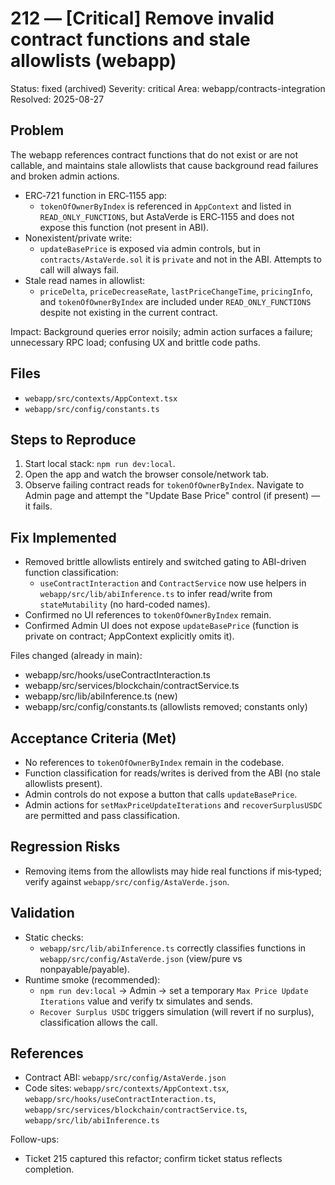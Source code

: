 # 212 — [Critical] Remove invalid contract functions and stale allowlists (webapp)

Status: fixed (archived)
Severity: critical
Area: webapp/contracts-integration
Resolved: 2025-08-27

## Problem
The webapp references contract functions that do not exist or are not callable, and maintains stale allowlists that cause background read failures and broken admin actions.

- ERC‑721 function in ERC‑1155 app:
  - `tokenOfOwnerByIndex` is referenced in `AppContext` and listed in `READ_ONLY_FUNCTIONS`, but AstaVerde is ERC‑1155 and does not expose this function (not present in ABI).
- Nonexistent/private write:
  - `updateBasePrice` is exposed via admin controls, but in `contracts/AstaVerde.sol` it is `private` and not in the ABI. Attempts to call will always fail.
- Stale read names in allowlist:
  - `priceDelta`, `priceDecreaseRate`, `lastPriceChangeTime`, `pricingInfo`, and `tokenOfOwnerByIndex` are included under `READ_ONLY_FUNCTIONS` despite not existing in the current contract.

Impact: Background queries error noisily; admin action surfaces a failure; unnecessary RPC load; confusing UX and brittle code paths.

## Files
- `webapp/src/contexts/AppContext.tsx`
- `webapp/src/config/constants.ts`

## Steps to Reproduce
1) Start local stack: `npm run dev:local`.
2) Open the app and watch the browser console/network tab.
3) Observe failing contract reads for `tokenOfOwnerByIndex`. Navigate to Admin page and attempt the "Update Base Price" control (if present) — it fails.

## Fix Implemented
- Removed brittle allowlists entirely and switched gating to ABI-driven function classification:
  - `useContractInteraction` and `ContractService` now use helpers in `webapp/src/lib/abiInference.ts` to infer read/write from `stateMutability` (no hard-coded names).
- Confirmed no UI references to `tokenOfOwnerByIndex` remain.
- Confirmed Admin UI does not expose `updateBasePrice` (function is private on contract; AppContext explicitly omits it).

Files changed (already in main):
- webapp/src/hooks/useContractInteraction.ts
- webapp/src/services/blockchain/contractService.ts
- webapp/src/lib/abiInference.ts (new)
- webapp/src/config/constants.ts (allowlists removed; constants only)

## Acceptance Criteria (Met)
- No references to `tokenOfOwnerByIndex` remain in the codebase.
- Function classification for reads/writes is derived from the ABI (no stale allowlists present).
- Admin controls do not expose a button that calls `updateBasePrice`.
- Admin actions for `setMaxPriceUpdateIterations` and `recoverSurplusUSDC` are permitted and pass classification.

## Regression Risks
- Removing items from the allowlists may hide real functions if mis‑typed; verify against `webapp/src/config/AstaVerde.json`.

## Validation
- Static checks:
  - `webapp/src/lib/abiInference.ts` correctly classifies functions in `webapp/src/config/AstaVerde.json` (view/pure vs nonpayable/payable).
- Runtime smoke (recommended):
  - `npm run dev:local` → Admin → set a temporary `Max Price Update Iterations` value and verify tx simulates and sends.
  - `Recover Surplus USDC` triggers simulation (will revert if no surplus), classification allows the call.

## References
- Contract ABI: `webapp/src/config/AstaVerde.json`
- Code sites: `webapp/src/contexts/AppContext.tsx`, `webapp/src/hooks/useContractInteraction.ts`, `webapp/src/services/blockchain/contractService.ts`, `webapp/src/lib/abiInference.ts`

Follow-ups:
- Ticket 215 captured this refactor; confirm ticket status reflects completion.

